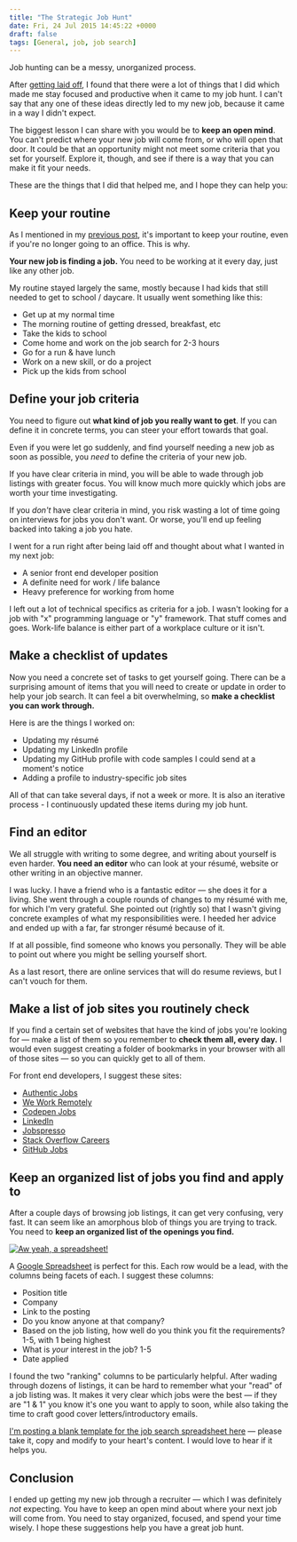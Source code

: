 ```yaml
---
title: "The Strategic Job Hunt"
date: Fri, 24 Jul 2015 14:45:22 +0000
draft: false
tags: [General, job, job search]
---
```


Job hunting can be a messy, unorganized process.

After [getting laid off](/surviving-getting-laid-off), I found that there were a lot of things that I did which made me stay focused and productive when it came to my job hunt. I can't say that any one of these ideas directly led to my new job, because it came in a way I didn't expect.

The biggest lesson I can share with you would be to **keep an open mind**. You can't predict where your new job will come from, or who will open that door. It could be that an opportunity might not meet some criteria that you set for yourself. Explore it, though, and see if there is a way that you can make it fit your needs.

These are the things that I did that helped me, and I hope they can help you:

<!--more-->

## Keep your routine

As I mentioned in my [previous post](/surviving-getting-laid-off), it's important to keep your routine, even if you're no longer going to an office. This is why.

**Your new job is finding a job.** You need to be working at it every day, just like any other job.

My routine stayed largely the same, mostly because I had kids that still needed to get to school / daycare. It usually went something like this:

- Get up at my normal time
- The morning routine of getting dressed, breakfast, etc
- Take the kids to school
- Come home and work on the job search for 2-3 hours
- Go for a run & have lunch
- Work on a new skill, or do a project
- Pick up the kids from school

## Define your job criteria

You need to figure out **what kind of job you really want to get**. If you can define it in concrete terms, you can steer your effort towards that goal.

Even if you were let go suddenly, and find yourself needing a new job as soon as possible, you _need_ to define the criteria of your new job.

If you have clear criteria in mind, you will be able to wade through job listings with greater focus. You will know much more quickly which jobs are worth your time investigating.

If you _don't_ have clear criteria in mind, you risk wasting a lot of time going on interviews for jobs you don't want. Or worse, you'll end up feeling backed into taking a job you hate.

I went for a run right after being laid off and thought about what I wanted in my next job:

- A senior front end developer position
- A definite need for work / life balance
- Heavy preference for working from home

I left out a lot of technical specifics as criteria for a job. I wasn't looking for a job with "x" programming language or "y" framework. That stuff comes and goes. Work-life balance is either part of a workplace culture or it isn't.

## Make a checklist of updates

Now you need a concrete set of tasks to get yourself going. There can be a surprising amount of items that you will need to create or update in order to help your job search. It can feel a bit overwhelming, so **make a checklist you can work through.**

Here is are the things I worked on:

- Updating my résumé
- Updating my LinkedIn profile
- Updating my GitHub profile with code samples I could send at a moment's notice
- Adding a profile to industry-specific job sites

All of that can take several days, if not a week or more. It is also an iterative process - I continuously updated these items during my job hunt.

## Find an editor

We all struggle with writing to some degree, and writing about yourself is even harder. **You need an editor** who can look at your résumé, website or other writing in an objective manner.

I was lucky. I have a friend who is a fantastic editor — she does it for a living. She went through a couple rounds of changes to my résumé with me, for which I'm very grateful. She pointed out (rightly so) that I wasn't giving concrete examples of what my responsibilities were. I heeded her advice and ended up with a far, far stronger résumé because of it.

If at all possible, find someone who knows you personally. They will be able to point out where you might be selling yourself short.

As a last resort, there are online services that will do resume reviews, but I can't vouch for them.

## Make a list of job sites you routinely check

If you find a certain set of websites that have the kind of jobs you're looking for — make a list of them so you remember to **check them all, every day.** I would even suggest creating a folder of bookmarks in your browser with all of those sites — so you can quickly get to all of them.

For front end developers, I suggest these sites:

- [Authentic Jobs](https://authenticjobs.com/)
- [We Work Remotely](https://weworkremotely.com/)
- [Codepen Jobs](http://codepen.io/jobs)
- [LinkedIn](http://linkedin.com)
- [Jobspresso](https://jobspresso.co/)
- [Stack Overflow Careers](http://careers.stackoverflow.com/jobs)
- [GitHub Jobs](https://jobs.github.com/positions)

## Keep an organized list of jobs you find and apply to

After a couple days of browsing job listings, it can get very confusing, very fast. It can seem like an amorphous blob of things you are trying to track. You need to **keep an organized list of the openings you find.**

<a href="https://docs.google.com/spreadsheets/d/1LO7N0ZUC4Y6GPLfc7gmA8gjMBzDCyGZq3lw-XZZO6R4/edit?usp=sharing"><img src="http://chipcullen.com/wp-content/uploads/2015/07/example-spreadsheet.png" data-sizes="(max-width: 1000px) 100vw, 1000px" srcset="http://chipcullen.com/wp-content/uploads/2015/07/example-spreadsheet-300x79.png 300w, http://chipcullen.com/wp-content/uploads/2015/07/example-spreadsheet.png 1000w" alt="Aw yeah, a spreadsheet!" class="alignnone size-full wp-image-1154" /></a>

A [Google Spreadsheet](https://www.google.com/sheets/about/) is perfect for this. Each row would be a lead, with the columns being facets of each. I suggest these columns:

- Position title
- Company
- Link to the posting
- Do you know anyone at that company?
- Based on the job listing, how well do you think you fit the requirements? 1-5, with 1 being highest
- What is _your_ interest in the job? 1-5
- Date applied

I found the two "ranking" columns to be particularly helpful. After wading through dozens of listings, it can be hard to remember what your "read" of a job listing was. It makes it very clear which jobs were the best — if they are "1 & 1" you know it's one you want to apply to soon, while also taking the time to craft good cover letters/introductory emails.

[I'm posting a blank template for the job search spreadsheet here](https://docs.google.com/spreadsheets/d/1LO7N0ZUC4Y6GPLfc7gmA8gjMBzDCyGZq3lw-XZZO6R4/edit?usp=sharing) — please take it, copy and modify to your heart's content. I would love to hear if it helps you.

## Conclusion

I ended up getting my new job through a recruiter — which I was definitely _not_ expecting. You have to keep an open mind about where your next job will come from. You need to stay organized, focused, and spend your time wisely. I hope these suggestions help you have a great job hunt.
